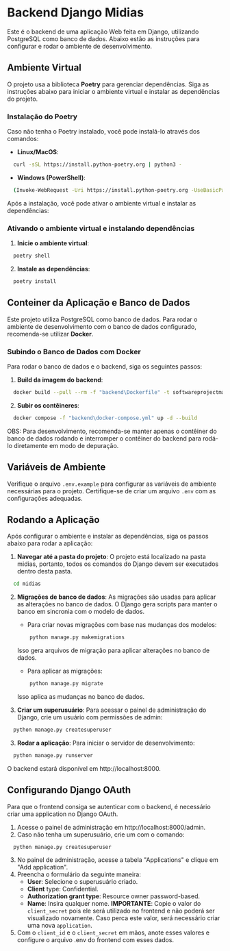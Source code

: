 # Backend Django Midias

Este é o backend de uma aplicação Web feita em Django, utilizando PostgreSQL como banco de dados. Abaixo estão as instruções para configurar e rodar o ambiente de desenvolvimento.

## Ambiente Virtual

O projeto usa a biblioteca **Poetry** para gerenciar dependências. Siga as instruções abaixo para iniciar o ambiente virtual e instalar as dependências do projeto.

### Instalação do Poetry

Caso não tenha o Poetry instalado, você pode instalá-lo através dos comandos:

- **Linux/MacOS**:
```bash
  curl -sSL https://install.python-poetry.org | python3 -
```

- **Windows (PowerShell)**:
```bash
  (Invoke-WebRequest -Uri https://install.python-poetry.org -UseBasicParsing).Content |python -
```

Após a instalação, você pode ativar o ambiente virtual e instalar as dependências:

### Ativando o ambiente virtual e instalando dependências
1. **Inicie o ambiente virtual**:
```bash
  poetry shell
```
2. **Instale as dependências**:
```bash
  poetry install
```

## Conteiner da Aplicação e Banco de Dados 
Este projeto utiliza PostgreSQL como banco de dados. Para rodar o ambiente de desenvolvimento com o banco de dados configurado, recomenda-se utilizar **Docker**.

### Subindo o Banco de Dados com Docker 
Para rodar o banco de dados e o backend, siga os seguintes passos:
1. **Build da imagem do backend**:
```bash
  docker build --pull --rm -f "backend\Dockerfile" -t softwareprojectmanagement:latest "backend"
```
2. **Subir os contêineres**:
```bash
  docker compose -f "backend\docker-compose.yml" up -d --build
```
OBS: Para desenvolvimento, recomenda-se manter apenas o contêiner do banco de dados rodando e interromper o contêiner do backend para rodá-lo diretamente em modo de depuração.



## Variáveis de Ambiente
Verifique o arquivo `.env.example` para configurar as variáveis de ambiente necessárias para o projeto. Certifique-se de criar um arquivo `.env` com as configurações adequadas.


## Rodando a Aplicação
Após configurar o ambiente e instalar as dependências, siga os passos abaixo para rodar a aplicação:

1. **Navegar até a pasta do projeto**: O projeto está localizado na pasta midias, portanto, todos os comandos do Django devem ser executados dentro desta pasta.
```bash
  cd midias
```

2. **Migrações de banco de dados**: As migrações são usadas para aplicar as alterações no banco de dados. O Django gera scripts para manter o banco em sincronia com o modelo de dados.
    - Para criar novas migrações com base nas mudanças dos modelos:
    ```bash
        python manage.py makemigrations
    ```
    Isso gera arquivos de migração para aplicar alterações no banco de dados.
    - Para aplicar as migrações:
    ```bash
        python manage.py migrate
    ```
    Isso aplica as mudanças no banco de dados.

3. **Criar um superusuário**: Para acessar o painel de administração do Django, crie um usuário com permissões de admin:
```bash
  python manage.py createsuperuser
```
3. **Rodar a aplicação**: Para iniciar o servidor de desenvolvimento:
```bash
  python manage.py runserver
```
O backend estará disponível em http://localhost:8000.

## Configurando Django OAuth
Para que o frontend consiga se autenticar com o backend, é necessário criar uma application no Django OAuth.

1. Acesse o painel de administração em http://localhost:8000/admin.
2. Caso não tenha um superusuário, crie um com o comando:
```bash
  python manage.py createsuperuser
```
3. No painel de administração, acesse a tabela "Applications" e clique em "Add application".
4. Preencha o formulário da seguinte maneira:
    - **User**: Selecione o superusuário criado.
    - **Client** type: Confidential.
    - **Authorization grant type**: Resource owner password-based.
    - **Name**: Insira qualquer nome.
**IMPORTANTE**: Copie o valor do `client_secret` pois ele será utilizado no frontend e não poderá ser visualizado novamente. Caso perca este valor, será necessário criar uma nova `application`.
5. Com o `client_id` e o `client_secret` em mãos, anote esses valores e configure o arquivo .env do frontend com esses dados.


